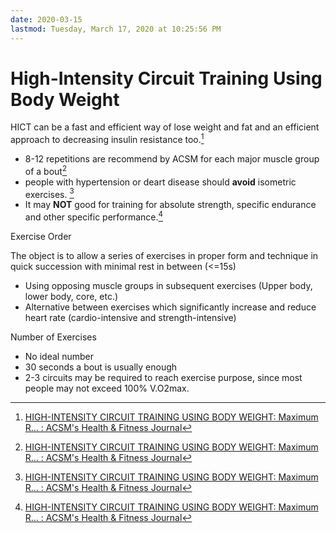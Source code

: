 ```yaml
---
date: 2020-03-15
lastmod: Tuesday, March 17, 2020 at 10:25:56 PM
---
```

# High-Intensity Circuit Training Using Body Weight

HICT can be a fast and efficient way of lose weight and fat and an efficient approach to decreasing insulin resistance too.[^1]

* 8-12 repetitions are recommend by ACSM for each major muscle group  of a bout[^1]
* people with hypertension or deart disease should **avoid** isometric exercises. [^1]
* It may **NOT** good for training for absolute strength, specific endurance and other specific performance.[^1]

Exercise Order

The object is to allow a series of exercises in proper form and technique in quick succession with minimal rest in between (<=15s)

* Using opposing muscle groups in subsequent exercises (Upper body, lower body, core, etc.)
* Alternative between exercises which significantly increase and reduce heart rate (cardio-intensive and strength-intensive)

Number of Exercises

* No ideal number
* 30 seconds a bout is usually enough 
* 2-3 circuits may be required to reach exercise purpose, since most people may not exceed 100% V.O2max.

[^1]: [HIGH-INTENSITY CIRCUIT TRAINING USING BODY WEIGHT: Maximum R... : ACSM's Health & Fitness Journal](x-devonthink-item://13DD6FBB-7B83-4D8B-B2D7-C9295445F173)
